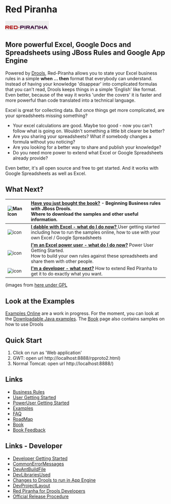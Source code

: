
# Red Piranha 

![Red Piranha Logo](/site/images/top/02.gif)

## More powerful Excel, Google Docs and Spreadsheets using JBoss Rules and Google App Engine

Powered by [Drools](http://www.jboss.org/drools), Red-Piranha allows you to state your Excel business rules in a simple **when ... then** format that everybody can understand.
Instead of having your knowledge 'disappear' into complicated formulas that you can't read, Drools keeps things in a simple 'English' like format.
Even better, because of the way it works 'under the covers' it is faster and more powerful than code translated into a technical language.

Excel is great for collecting data. But once things get more complicated, are your spreadsheets missing something?

* Your excel calculations are good. Maybe too good - now you can't follow what is going on. Wouldn't something a little bit clearer be better?
* Are you sharing your spreadsheets? What if somebody changes a formula without you noticing?
* Are you looking for a better way to share and publish your knowledge?
* Do you need more power to extend what Excel or Google Spreadsheets already provide?

Even better, it's all open source and free to get started. And it works with Google Spreadsheets as well as Excel.

## What Next?

| ![Man Icon](http://icons.iconarchive.com/icons/mart/glaze/48/man-icon.png) | **[Have you just bought the book?](docs/Book.md)** - Beginning Business rules with JBoss Drools. <br /> Where to download the samples and other useful information. |
|:----------------------------------------------------------------------------|:---------------------------------------------------------------------------------------------------------------------------------------------------------------|
| ![icon](http://icons.iconarchive.com/icons/mart/glaze/48/spreadsheet-icon.png) | **[I dabble with Excel - what do I do now? ](docs/UserEndUserGettingStarted.md)** User getting started <br /> including how to run the samples online, how to use with your own Excel / Google Spreadsheets|
| ![icon](http://icons.iconarchive.com/icons/mart/glaze/48/package-development-icon.png) | **[I'm an Excel power user - what do I do now?](docs/PowerPowerUserGettingStarted.md)** Power User Getting Started. <br /> How to build your own rules against these spreadsheets and share them with other people.|
|  ![icon](http://icons.iconarchive.com/icons/mart/glaze/48/source-j-icon.png) | **[I'm a developer - what next?](docs/DevDeveloperGettingStarted.md)** How to extend Red Piranha to get it to do exactly what you want.|

(images from [here under GPL](http://www.iconarchive.com/show/glaze-icons-by-mart/spreadsheet-icon.html)

## Look at the Examples
[Examples Online](docs/RedPiranha.md) are a work in progress. For the moment, you can look at the [Downloadable Java examples](docs/RedPiranhaExamples.md). The [Book](docs/Book.md) page also contains samples on how to use Drools

## Quick Start 

1. Click on run as 'Web application'
1. GWT: open url http://localhost:8888/rpproto2.html)
1. Normal Tomcat: open url http://localhost:8888/)

## Links 

* [Business Rules](BusinessRules.md)
* [User Getting Started](UserEndUserGettingStarted.md)
* [PowerUser Getting Started](PowerPowerUserGettingStarted.md)
* [Examples](RedPiranhaExamples.md)
* [FAQ](FAQ.md)
* [RoadMap](RoadMap.md)
* [Book](Book.md)
* [Book Feedback](BookFeedback.md)

## Links - Developer

* [Developer Getting Started](DevDeveloperGettingStarted.md)
* [CommonErrorMessages](CommonErrorMessages.md)
* [DevAntBuildFile](DevAntBuildFile.md)
* [DevLibrariesUsed](DevLibrariesUsed.md)
* [Changes to Drools to run in App Engine](ModifyDroolsRunInGoogleAppEngine.md)
* [DevProjectLayout](DevProjectLayout.md)
* [Red Piranha for Drools Developers](DevRedPiranhaForDroolsDevelopers.md)
* [Official Release Procedure](DevOfficialReleaseProcedure.md)
